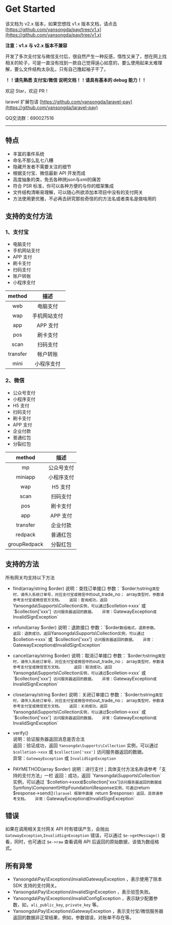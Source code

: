 # Get Started

该文档为 v2.x 版本，如果您想找 v1.x 版本文档，请点击[https://github.com/yansongda/pay/tree/v1.x](https://github.com/yansongda/pay/tree/v1.x)

**注意：v1.x 与 v2.x 版本不兼容**

开发了多次支付宝与微信支付后，很自然产生一种反感，惰性又来了，想在网上找相关的轮子，可是一直没有找到一款自己觉得逞心如意的，要么使用起来太难理解，要么文件结构太杂乱，只有自己撸起袖子干了。

**！！请先熟悉 支付宝/微信 说明文档！！请具有基本的 debug 能力！！**

欢迎 Star，欢迎 PR！

laravel 扩展包请 [https://github.com/yansongda/laravel-pay](https://github.com/yansongda/laravel-pay)

QQ交流群：690027516

---


## 特点
- 丰富的事件系统
- 命名不那么乱七八糟
- 隐藏开发者不需要关注的细节
- 根据支付宝、微信最新 API 开发而成
- 高度抽象的类，免去各种拼json与xml的痛苦
- 符合 PSR 标准，你可以各种方便的与你的框架集成
- 文件结构清晰易理解，可以随心所欲添加本项目中没有的支付网关
- 方法使用更优雅，不必再去研究那些奇怪的的方法名或者类名是做啥用的


## 支持的支付方法
### 1、支付宝
- 电脑支付
- 手机网站支付
- APP 支付
- 刷卡支付
- 扫码支付
- 账户转账
- 小程序支付

|  method   |   描述       |
| :-------: | :-------:   |
|  web      | 电脑支付     |
|  wap      | 手机网站支付 |
|  app      | APP 支付    |
|  pos      | 刷卡支付  |
|  scan     | 扫码支付  |
|  transfer | 帐户转账  |
|  mini     | 小程序支付 |

### 2、微信
- 公众号支付
- 小程序支付
- H5 支付
- 扫码支付
- 刷卡支付
- APP 支付
- 企业付款
- 普通红包
- 分裂红包

| method |   描述     |
| :-----: | :-------: |
| mp      | 公众号支付  |
| miniapp | 小程序支付  |
| wap     | H5 支付    |
| scan    | 扫码支付    |
| pos     | 刷卡支付    |
| app     | APP 支付  |
| transfer     | 企业付款 |
| redpack      | 普通红包 |
| groupRedpack | 分裂红包 |


## 支持的方法
所有网关均支持以下方法

- find(array/string $order)  
说明：查找订单接口  
参数：`$order` 为 `string` 类型时，请传入系统订单号，对应支付宝或微信中的 `out_trade_no`； `array` 类型时，参数请参考支付宝或微信官方文档。  
返回：查询成功，返回 `Yansongda\Supports\Collection` 实例，可以通过 `$colletion->xxx` 或 `$collection['xxx']` 访问服务器返回的数据。  
异常：`GatewayException` 或 `InvalidSignException`  

- refund(array $order)  
说明：退款接口  
参数：`$order` 数组格式，退款参数。  
返回：退款成功，返回 `Yansongda\Supports\Collection` 实例，可以通过 `$colletion->xxx` 或 `$collection['xxx']` 访问服务器返回的数据。  
异常：`GatewayException` 或 `InvalidSignException`

- cancel(array/string $order)  
说明：取消订单接口  
参数：`$order` 为 `string` 类型时，请传入系统订单号，对应支付宝或微信中的 `out_trade_no`； `array` 类型时，参数请参考支付宝或微信官方文档。    
返回：取消成功，返回 `Yansongda\Supports\Collection` 实例，可以通过 `$colletion->xxx` 或 `$collection['xxx']` 访问服务器返回的数据。  
异常：`GatewayException` 或 `InvalidSignException`

- close(array/string $order)  
说明：关闭订单接口  
参数：`$order` 为 `string` 类型时，请传入系统订单号，对应支付宝或微信中的 `out_trade_no`； `array` 类型时，参数请参考支付宝或微信官方文档。  
返回：关闭成功，返回 `Yansongda\Supports\Collection` 实例，可以通过 `$colletion->xxx` 或 `$collection['xxx']` 访问服务器返回的数据。  
异常：`GatewayException` 或 `InvalidSignException`  

- verify()  
说明：验证服务器返回消息是否合法  
返回：验证成功，返回 `Yansongda\Supports\Collection` 实例，可以通过 `$colletion->xxx` 或 `$collection['xxx']` 访问服务器返回的数据。  
异常：`GatewayException` 或 `InvalidSignException`  

- PAYMETHOD(array $order)  
说明：进行支付；具体支付方法名称请参考「支持的支付方法」一栏  
返回：成功，返回 `Yansongda\Supports\Collection` 实例，可以通过 `$colletion->xxx` 或 `$collection['xxx']` 访问服务器返回的数据或 `Symfony\Component\HttpFoundation\Response` 实例，可通过 `return $response->send()`(laravel 框架中直接 `return $response`) 返回，具体请参考文档。  
异常：`GatewayException` 或 `InvalidSignException`  


## 错误

如果在调用相关支付网关 API 时有错误产生，会抛出 `GatewayException`,`InvalidSignException` 错误，可以通过 `$e->getMessage()` 查看，同时，也可通过 `$e->raw` 查看调用 API 后返回的原始数据，该值为数组格式。


## 所有异常

* Yansongda\Pay\Exceptions\InvalidGatewayException ，表示使用了除本 SDK 支持的支付网关。
* Yansongda\Pay\Exceptions\InvalidSignException ，表示验签失败。
* Yansongda\Pay\Exceptions\InvalidConfigException ，表示缺少配置参数，如，`ali_public_key`, `private_key` 等。
* Yansongda\Pay\Exceptions\GatewayException ，表示支付宝/微信服务器返回的数据非正常结果，例如，参数错误，对账单不存在等。
